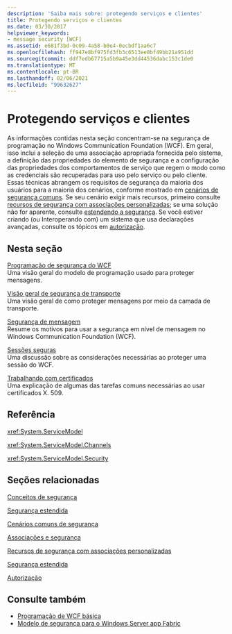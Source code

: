 ```yaml
---
description: 'Saiba mais sobre: protegendo serviços e clientes'
title: Protegendo serviços e clientes
ms.date: 03/30/2017
helpviewer_keywords:
- message security [WCF]
ms.assetid: e681f3bd-0c09-4a58-b0e4-0ecbdf1aa6c7
ms.openlocfilehash: ff947e8bf975fd3fb3c6513ee0bf49bb21a951dd
ms.sourcegitcommit: ddf7edb67715a5b9a45e3dd44536dabc153c1de0
ms.translationtype: MT
ms.contentlocale: pt-BR
ms.lasthandoff: 02/06/2021
ms.locfileid: "99632627"
---
```

# <a name="securing-services-and-clients"></a>Protegendo serviços e clientes

As informações contidas nesta seção concentram-se na segurança de programação no Windows Communication Foundation (WCF). Em geral, isso inclui a seleção de uma associação apropriada fornecida pelo sistema, a definição das propriedades do elemento de segurança e a configuração das propriedades dos comportamentos de serviço que regem o modo como as credenciais são recuperadas para uso pelo serviço ou pelo cliente. Essas técnicas abrangem os requisitos de segurança da maioria dos usuários para a maioria dos cenários, conforme mostrado em [cenários de segurança comuns](common-security-scenarios.md). Se seu cenário exigir mais recursos, primeiro consulte [recursos de segurança com associações personalizadas](security-capabilities-with-custom-bindings.md); se uma solução não for aparente, consulte [estendendo a segurança](../extending/extending-security.md). Se você estiver criando (ou Interoperando com) um sistema que usa declarações avançadas, consulte os tópicos em [autorização](authorization-in-wcf.md).  
  
## <a name="in-this-section"></a>Nesta seção  

 [Programação de segurança do WCF](programming-wcf-security.md)  
 Uma visão geral do modelo de programação usado para proteger mensagens.  
  
 [Visão geral de segurança de transporte](transport-security-overview.md)  
 Uma visão geral de como proteger mensagens por meio da camada de transporte.  
  
 [Segurança de mensagem](message-security-in-wcf.md)  
 Resume os motivos para usar a segurança em nível de mensagem no Windows Communication Foundation (WCF).  
  
 [Sessões seguras](secure-sessions.md)  
 Uma discussão sobre as considerações necessárias ao proteger uma sessão do WCF.  
  
 [Trabalhando com certificados](working-with-certificates.md)  
 Uma explicação de algumas das tarefas comuns necessárias ao usar certificados X. 509.  
  
## <a name="reference"></a>Referência  

 <xref:System.ServiceModel>  
  
 <xref:System.ServiceModel.Channels>  
  
 <xref:System.ServiceModel.Security>  
  
## <a name="related-sections"></a>Seções relacionadas  

 [Conceitos de segurança](security-concepts.md)  
  
 [Segurança estendida](../extending/extending-security.md)  
  
 [Cenários comuns de segurança](common-security-scenarios.md)  
  
 [Associações e segurança](bindings-and-security.md)  
  
 [Recursos de segurança com associações personalizadas](security-capabilities-with-custom-bindings.md)  
  
 [Segurança estendida](../extending/extending-security.md)  
  
 [Autorização](authorization-in-wcf.md)  
  
## <a name="see-also"></a>Consulte também

- [Programação de WCF básica](../basic-wcf-programming.md)
- [Modelo de segurança para o Windows Server app Fabric](/previous-versions/appfabric/ee677202(v=azure.10))
